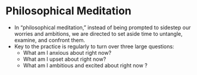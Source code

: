 # Philosophical Meditation

* In “philosophical meditation,” instead of being prompted to sidestep our worries and ambitions, we are directed to set aside time to untangle, examine, and confront them.
* Key to the practice is regularly to turn over three large questions:
  * What am I anxious about right now?
  * What am I upset about right now?
  * What am I ambitious and excited about right now ?
